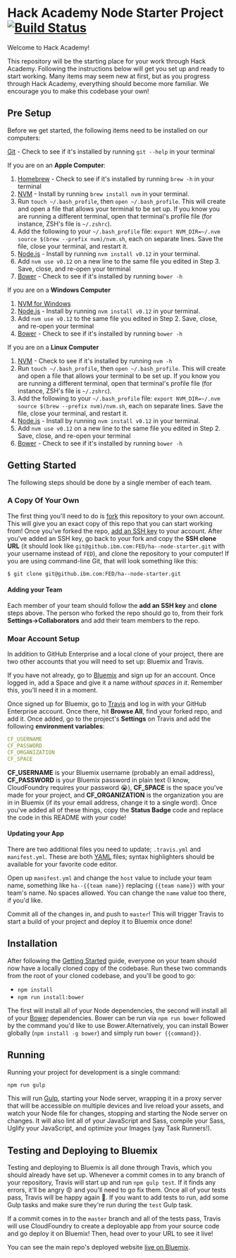 # Hack Academy Node Starter Project [![Build Status](http://drone.rtp.raleigh.ibm.com/api/badge/github.ibm.com/FED/ha--node-starter/status.svg?branch=master)](http://drone.rtp.raleigh.ibm.com/github.ibm.com/FED/ha--node-starter)

Welcome to Hack Academy!

This repository will be the starting place for your work through Hack Academy. Following the instructions below will get you set up and ready to start working. Many items may seem new at first, but as you progress through Hack Academy, everything should become more familiar. We encourage you to make this codebase your own!

## Pre Setup

Before we get started, the following items need to be installed on our computers:

[Git](http://git-scm.com/downloads) - Check to see if it's installed by running `git --help` in your terminal

If you are on an **Apple Computer**:

1. [Homebrew](http://brew.sh/) - Check to see if it's installed by running `brew -h` in your terminal
2. [NVM](https://github.com/creationix/nvm) - Install by running `brew install nvm` in your terminal.
3. Run `touch ~/.bash_profile`, then `open ~/.bash_profile`. This will create and open a file that allows your terminal to be set up. If you know you are running a different terminal, open that terminal's profile file (for instance, ZSH's file is `~/.zshrc`).
4. Add the following to your `~/.bash_profile` file: `export NVM_DIR=~/.nvm` `source $(brew --prefix nvm)/nvm.sh`, each on separate lines. Save the file, close your terminal, and restart it.
5. [Node.js](https://nodejs.org/) - Install by running `nvm install v0.12` in your terminal.
6. Add `nvm use v0.12` on a new line to the same file you edited in Step 3. Save, close, and re-open your terminal
7. [Bower](http://bower.io/) - Check to see if it's installed by running `bower -h`

If you are on a **Windows Computer**

1. [NVM for Windows](https://github.com/hakobera/nvmw)
2. [Node.js](https://nodejs.org/) - Install by running `nvm install v0.12` in your terminal.
3. Add `nvm use v0.12` to the same file you edited in Step 2. Save, close, and re-open your terminal
4. [Bower](http://bower.io/) - Check to see if it's installed by running `bower -h`

If you are on a **Linux Computer**

1. [NVM](https://github.com/creationix/nvm) - Check to see if it's installed by running `nvm -h`
2. Run `touch ~/.bash_profile`, then `open ~/.bash_profile`. This will create and open a file that allows your terminal to be set up. If you know you are running a different terminal, open that terminal's profile file (for instance, ZSH's file is `~/.zshrc`).
3. Add the following to your `~/.bash_profile` file: `export NVM_DIR=~/.nvm` `source $(brew --prefix nvm)/nvm.sh`, each on separate lines. Save the file, close your terminal, and restart it.
4. [Node.js](https://nodejs.org/) - Install by running `nvm install v0.12` in your terminal.
5. Add `nvm use v0.12` on a new line to the same file you edited in Step 2. Save, close, and re-open your terminal
6. [Bower](http://bower.io/) - Check to see if it's installed by running `bower -h`

## Getting Started

The following steps should be done by a single member of each team.

### A Copy Of Your Own

The first thing you'll need to do is [fork](https://guides.github.com/activities/forking/) this repository to your own account. This will give you an exact copy of this repo that you can start working from! Once you've forked the repo, [add an SSH key](https://github.ibm.com/settings/ssh) to your account. After you've added an SSH key, go back to your fork and copy the **SSH clone URL** (it should look like `git@github.ibm.com:FED/ha--node-starter.git` with your username instead of `FED`), and clone the repository to your computer! If you are using command-line Git, that will look something like this:

```bash
$ git clone git@github.ibm.com:FED/ha--node-starter.git
```

#### Adding your Team

Each member of your team should follow the **add an SSH key** and **clone** steps above. The person who forked the repo should go to, from their fork **Settings->Collaborators** and add their team members to the repo.

### Moar Account Setup

In addition to GitHub Enterprise and a local clone of your project, there are two other accounts that you will need to set up: Bluemix and Travis.

If you have not already, go to [Bluemix](https://console.ng.bluemix.net/) and sign up for an account. Once logged in, add a Space and give it a name _without spaces in it_. Remember this, you'll need it in a moment.

Once signed up for Bluemix, go to [Travis](https://travis.innovate.ibm.com/repositories) and log in with your GitHub Enterprise account. Once there, hit **Browse All**, find your forked repo, and add it. Once added, go to the project's **Settings** on Travis and add the following **environment variables**:

```yaml
CF_USERNAME
CF_PASSWORD
CF_ORGANIZATION
CF_SPACE
```

**CF_USERNAME** is your Bluemix username (probably an email address), **CF_PASSWORD** is your Bluemix password in plain text (I know, CloudFoundry requires your password :sob:), **CF_SPACE** is the space you've made for your project, and **CF_ORGANIZATION** is the organization you are in in Bluemix (if its your email address, change it to a single word). Once you've added all of these things, copy the **Status Badge** code and replace the code in this README with your code!

#### Updating your App

There are two additional files you need to update; `.travis.yml` and `manifest.yml`. These are both [YAML](http://yaml.org/) files; syntax highlighters should be available for your favorite code editor.

Open up `manifest.yml` and change the `host` value to include your team name, something like `ha--{{team name}}` replacing `{{team name}}` with your team's name. No spaces allowed. You can change the `name` value too there, if you'd like.

Commit all of the changes in, and push to `master`! This will trigger Travis to start a build of your project and deploy it to Bluemix once done!

## Installation

After following the [Getting Started](#getting-started) guide, everyone on your team should now have a locally cloned copy of the codebase. Run these two commands from the root of your cloned codebase, and you'll be good to go:

* `npm install`
* `npm run install:bower`

The first will install all of your Node dependencies, the second will install all of your [Bower](http://bower.io/) dependencies. Bower can be run via `npm run bower` followed by the command you'd like to use Bower.Alternatively, you can install Bower globally (`npm install -g bower`) and simply run `bower {{command}}`.

## Running

Running your project for development is a single command:

```bash
npm run gulp
```

This will run [Gulp](http://gulpjs.com/), starting your Node server, wrapping it in a proxy server that will be accessible on multiple devices and live reload your assets, and watch your Node file for changes, stopping and starting the Node server on changes. It will also lint all of your JavaScript and Sass, compile your Sass, Uglify your JavaScript, and optimize your Images (yay Task Runners!).

## Testing and Deploying to Bluemix

Testing and deploying to Bluemix is all done through Travis, which you should already have set up. Whenever a commit comes in to any branch of your repository, Travis will start up and run `npm gulp test`. If it finds any errors, it'll be angry :rage: and you'll need to go fix them. Once all of your tests pass, Travis will be happy again :green_heart:. If you want to add tests to run, add some Gulp tasks and make sure they're run during the `test` Gulp task.

If a commit comes in to the `master` branch and all of the tests pass, Travis will use CloudFoundry to create a deployable app from your source code and go deploy it on Bluemix! Then, head over to your URL to see it live!

You can see the main repo's deployed website [live on Bluemix](http://ha--node-starter.mybluemix.net/).

